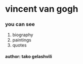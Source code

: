 # vincent van gogh
### you can see
1. biography
2. paintings
3. quotes
#### author: tako gelashvili
